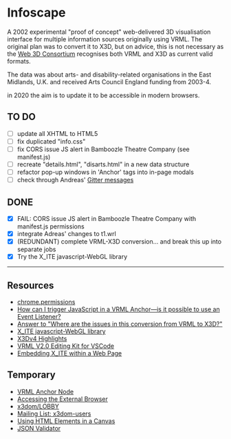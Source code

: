 # Infoscape

A 2002 experimental "proof of concept" web-delivered 3D visualisation interface for multiple information sources originally using VRML. The original plan was to convert it to X3D, but on advice, this is not necessary as the [Web 3D Consortium](https://www.web3d.org/) recognises both VRML and X3D as current valid formats.

The data was about arts- and disability-related organisations in the East Midlands, U.K. and received Arts Council England funding from 2003-4.

in 2020 the aim is to update it to be accessible in modern browsers.

## TO DO

- [ ] update all XHTML to HTML5
- [ ] fix duplicated "info.css"
- [ ] fix CORS issue JS alert in Bamboozle Theatre Company (see manifest.js)
- [ ] recreate "details.html", "disarts.html" in a new data structure
- [ ] refactor pop-up windows in 'Anchor' tags into in-page modals
- [ ] check through Andreas' [Gitter messages](gitter-text.md)

## DONE

- [x] FAIL: CORS issue JS alert in Bamboozle Theatre Company with manifest.js permissions
- [x] integrate Adreas' changes to t1.wrl
- [x] (REDUNDANT) complete VRML-X3D conversion… and break this up into separate jobs
- [x] Try the X_ITE javascript-WebGL library

---

## Resources

- [chrome.permissions](https://developer.chrome.com/apps/permissions#manifest)
- [How can I trigger JavaScript in a VRML Anchor—is it possible to use an Event Listener?](https://stackoverflow.com/q/60027233/123033)
- [Answer to "Where are the issues in this conversion from VRML to X3D?"](https://stackoverflow.com/a/60004540/123033)
- [X_ITE javascript-WebGL library](http://create3000.de/x_ite/getting-started/#embedding-x-ite-within-a-web-page)
- [X3Dv4 Highlights](https://www.web3d.org/x3dv4-highlights)
- [VRML V2.0 Editing Kit for VSCode](https://github.com/up-tri/vrml-v2.0-kit)
- [Embedding X_ITE within a Web Page](http://create3000.de/x_ite/getting-started/#embedding-x-ite-within-a-web-page)

## Temporary

- [VRML Anchor Node](http://lighthouse3d.com/vrml/tutorial/index.shtml?anchor)
- [Accessing the External Browser](http://create3000.de/x_ite/accessing-the-external-browser/)
- [x3dom/LOBBY](https://gitter.im/x3dom/LOBBY#)
- [Mailing List: x3dom-users](https://sourceforge.net/projects/x3dom/lists/x3dom-users)
- [Using HTML Elements in a Canvas](http://www.informit.com/articles/article.aspx?p=1903884&seqNum=8)
- [JSON Validator](https://www.jsonschemavalidator.net/)